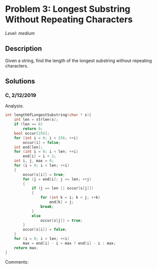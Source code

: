 # Problem 3: Longest Substring Without Repeating Characters
*Level: medium*
## Description
Given a string, find the length of the longest substring without repeating characters.
## Solutions
### C, 2/12/2019
Analysis:
```c
int lengthOfLongestSubstring(char * s){
    int len = strlen(s);
    if (len == 0)
        return 0;
    bool occur[256];
    for (int i = 0; i < 256; ++i)
        occur[i] = false;
    int end[len];
    for (int i = 0; i < len; ++i)
        end[i] = i + 1;
    int i, j, max = 0;
    for (i = 0; i < len; ++i)
    {
        occur[s[i]] = true;
        for (j = end[i]; j <= len; ++j)
        {
            if (j == len || occur[s[j]]) 
            {
                for (int k = i; k < j; ++k)
                    end[k] = j;
                break;
            }
            else
                occur[s[j]] = true;
        }
        occur[s[i]] = false;
    }
    for (i = 0; i < len; ++i)
        max = end[i] - i > max ? end[i] - i : max;
    return max;
}
```
Comments: